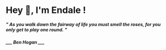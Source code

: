 <h1 title="head"> Hey 👋, I'm Endale !</h1>

**<h5><i>" As you walk down the fairway of life you must smell the roses, for you only get to play one round. "</i></h5>**

*<b>___ Ben Hogan ___</b>*
